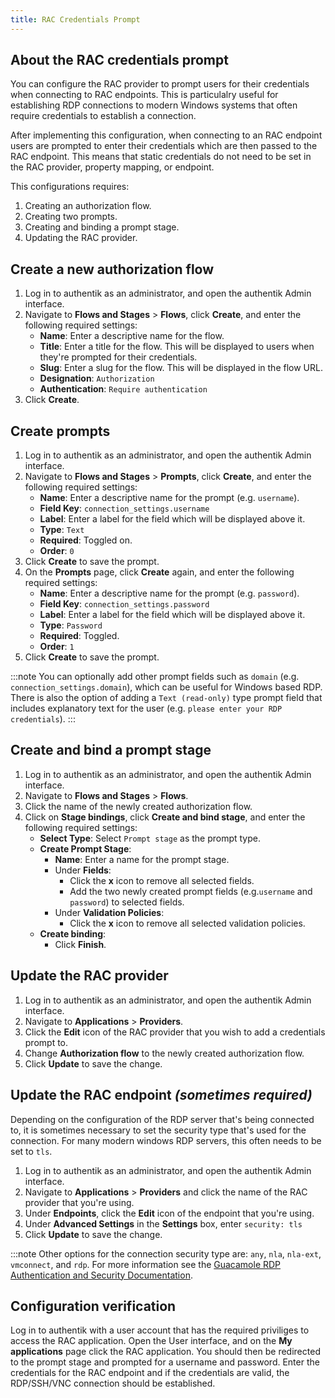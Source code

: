 ```yaml
---
title: RAC Credentials Prompt
---
```


## About the RAC credentials prompt

You can configure the RAC provider to prompt users for their credentials when connecting to RAC endpoints. This is particulalry useful for establishing RDP connections to modern Windows systems that often require credentials to establish a connection.

After implementing this configuration, when connecting to an RAC endpoint users are prompted to enter their credentials which are then passed to the RAC endpoint. This means that static credentials do not need to be set in the RAC provider, property mapping, or endpoint.

This configurations requires:

1. Creating an authorization flow.
2. Creating two prompts.
3. Creating and binding a prompt stage.
4. Updating the RAC provider.

## Create a new authorization flow

1. Log in to authentik as an administrator, and open the authentik Admin interface.
2. Navigate to **Flows and Stages** > **Flows**, click **Create**, and enter the following required settings:
    - **Name**: Enter a descriptive name for the flow.
    - **Title**: Enter a title for the flow. This will be displayed to users when they're prompted for their credentials.
    - **Slug**: Enter a slug for the flow. This will be displayed in the flow URL.
    - **Designation**: `Authorization`
    - **Authentication**: `Require authentication`
3. Click **Create**.

## Create prompts

1. Log in to authentik as an administrator, and open the authentik Admin interface.
2. Navigate to **Flows and Stages** > **Prompts**, click **Create**, and enter the following required settings:
    - **Name**: Enter a descriptive name for the prompt (e.g. `username`).
    - **Field Key**: `connection_settings.username`
    - **Label**: Enter a label for the field which will be displayed above it.
    - **Type**: `Text`
    - **Required**: Toggled on.
    - **Order**: `0`
3. Click **Create** to save the prompt.
4. On the **Prompts** page, click **Create** again, and enter the following required settings:
    - **Name**: Enter a descriptive name for the prompt (e.g. `password`).
    - **Field Key**: `connection_settings.password`
    - **Label**: Enter a label for the field which will be displayed above it.
    - **Type**: `Password`
    - **Required**: Toggled.
    - **Order**: `1`
5. Click **Create** to save the prompt.

:::note
You can optionally add other prompt fields such as `domain` (e.g. `connection_settings.domain`), which can be useful for Windows based RDP. There is also the option of adding a `Text (read-only)` type prompt field that includes explanatory text for the user (e.g. `please enter your RDP credentials`).
:::

## Create and bind a prompt stage

1. Log in to authentik as an administrator, and open the authentik Admin interface.
2. Navigate to **Flows and Stages** > **Flows**.
3. Click the name of the newly created authorization flow.
4. Click on **Stage bindings**, click **Create and bind stage**, and enter the following required settings:
    - **Select Type**: Select `Prompt stage` as the prompt type.
    - **Create Prompt Stage**:
        - **Name**: Enter a name for the prompt stage.
        - Under **Fields**:
            - Click the **x** icon to remove all selected fields.
            - Add the two newly created prompt fields (e.g.`username` and `password`) to selected fields.
        - Under **Validation Policies**:
            - Click the **x** icon to remove all selected validation policies.
    - **Create binding**:
        - Click **Finish**.

## Update the RAC provider

1. Log in to authentik as an administrator, and open the authentik Admin interface.
2. Navigate to **Applications** > **Providers**.
3. Click the **Edit** icon of the RAC provider that you wish to add a credentials prompt to.
4. Change **Authorization flow** to the newly created authorization flow.
5. Click **Update** to save the change.

## Update the RAC endpoint _(sometimes required)_

Depending on the configuration of the RDP server that's being connected to, it is sometimes necessary to set the security type that's used for the connection. For many modern windows RDP servers, this often needs to be set to `tls`.

1. Log in to authentik as an administrator, and open the authentik Admin interface.
2. Navigate to **Applications** > **Providers** and click the name of the RAC provider that you're using.
3. Under **Endpoints**, click the **Edit** icon of the endpoint that you're using.
4. Under **Advanced Settings** in the **Settings** box, enter `security: tls`
5. Click **Update** to save the change.

:::note
Other options for the connection security type are: `any`, `nla`, `nla-ext`, `vmconnect`, and `rdp`. For more information see the [Guacamole RDP Authentication and Security Documentation](https://guacamole.apache.org/doc/gug/configuring-guacamole.html#authentication-and-security).

## Configuration verification

Log in to authentik with a user account that has the required priviliges to access the RAC application. Open the User interface, and on the **My applications** page click the RAC application. You should then be redirected to the prompt stage and prompted for a username and password. Enter the credentials for the RAC endpoint and if the credentials are valid, the RDP/SSH/VNC connection should be established.
